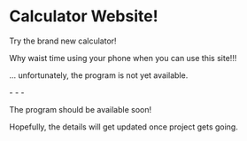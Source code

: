 <h1>Calculator Website!</h1>
<p>Try the brand new calculator!</p>
<p>Why waist time using your phone when you can use this site!!!</p>
<p>... unfortunately, the program is not yet available.</p>
<p>- - -</p>
<p>The program should be available soon!</p>
<p>Hopefully, the details will get updated once project gets going.</p>